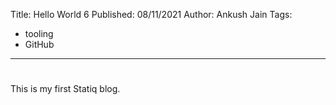 Title: Hello World 6
Published: 08/11/2021
Author: Ankush Jain
Tags:
  - tooling
  - GitHub
---
# <?#= Title /?>

This is my first Statiq blog.